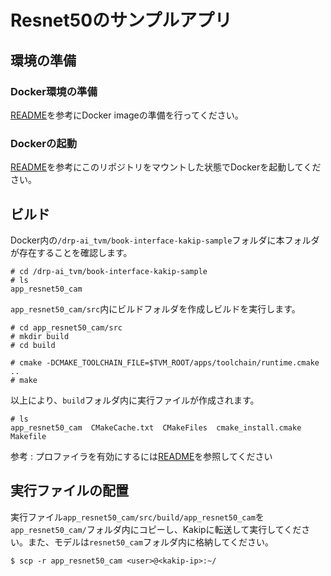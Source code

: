 # Resnet50のサンプルアプリ

## 環境の準備

### Docker環境の準備

[README](../README.md)を参考にDocker imageの準備を行ってください。

### Dockerの起動

[README](../README.md)を参考にこのリポジトリをマウントした状態でDockerを起動してください。


## ビルド

Docker内の`/drp-ai_tvm/book-interface-kakip-sample`フォルダに本フォルダが存在することを確認します。
```
# cd /drp-ai_tvm/book-interface-kakip-sample
# ls
app_resnet50_cam
```

`app_resnet50_cam/src`内にビルドフォルダを作成しビルドを実行します。
```
# cd app_resnet50_cam/src
# mkdir build
# cd build

# cmake -DCMAKE_TOOLCHAIN_FILE=$TVM_ROOT/apps/toolchain/runtime.cmake ..
# make
```
以上により、`build`フォルダ内に実行ファイルが作成されます。

```
# ls
app_resnet50_cam  CMakeCache.txt  CMakeFiles  cmake_install.cmake  Makefile
```

参考 : プロファイラを有効にするには[README](../README.md)を参照してください

## 実行ファイルの配置

実行ファイル`app_resnet50_cam/src/build/app_resnet50_cam`を`app_resnet50_cam/`フォルダ内にコピーし、Kakipに転送して実行してください。また、モデルは`resnet50_cam`フォルダ内に格納してください。

```
$ scp -r app_resnet50_cam <user>@<kakip-ip>:~/
```
